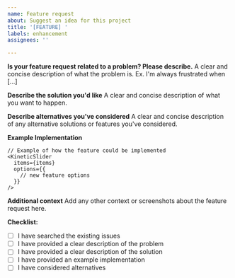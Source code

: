 ```yaml
---
name: Feature request
about: Suggest an idea for this project
title: '[FEATURE] '
labels: enhancement
assignees: ''

---
```


**Is your feature request related to a problem? Please describe.**
A clear and concise description of what the problem is. Ex. I'm always frustrated when [...]

**Describe the solution you'd like**
A clear and concise description of what you want to happen.

**Describe alternatives you've considered**
A clear and concise description of any alternative solutions or features you've considered.

**Example Implementation**
```tsx
// Example of how the feature could be implemented
<KineticSlider
  items={items}
  options={{
    // new feature options
  }}
/>
```

**Additional context**
Add any other context or screenshots about the feature request here.

**Checklist:**
- [ ] I have searched the existing issues
- [ ] I have provided a clear description of the problem
- [ ] I have provided a clear description of the solution
- [ ] I have provided an example implementation
- [ ] I have considered alternatives 